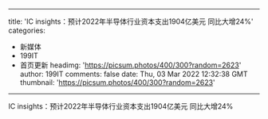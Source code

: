 
---
title: 'IC insights：预计2022年半导体行业资本支出1904亿美元 同比大增24%'
categories: 
 - 新媒体
 - 199IT
 - 首页更新
headimg: 'https://picsum.photos/400/300?random=2623'
author: 199IT
comments: false
date: Thu, 03 Mar 2022 12:32:38 GMT
thumbnail: 'https://picsum.photos/400/300?random=2623'
---

<div>   
IC insights：预计2022年半导体行业资本支出1904亿美元 同比大增24%  
</div>
            
